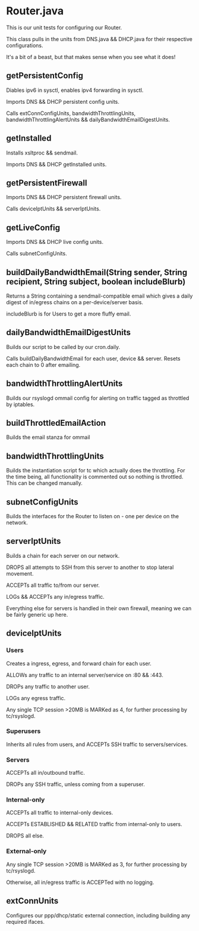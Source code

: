 # Router.java

This is our unit tests for configuring our Router.

This class pulls in the units from DNS.java && DHCP.java for their respective configurations.

It's a bit of a beast, but that makes sense when you see what it does!

## getPersistentConfig
Diables ipv6 in sysctl, enables ipv4 forwarding in sysctl.

Imports DNS && DHCP persistent config units.

Calls extConnConfigUnits, bandwidthThrottlingUnits, bandwidthThrottlingAlertUnits && dailyBandwidthEmailDigestUnits.

## getInstalled
Installs xsltproc && sendmail.

Imports DNS && DHCP getInstalled units.

## getPersistentFirewall
Imports DNS && DHCP persistent firewall units.

Calls deviceIptUnits && serverIptUnits.

## getLiveConfig
Imports DNS && DHCP live config units.

Calls subnetConfigUnits.

## buildDailyBandwidthEmail(String sender, String recipient, String subject, boolean includeBlurb)
Returns a String containing a sendmail-compatible email which gives a daily digest of in/egress chains on a per-device/server basis.

includeBlurb is for Users to get a more fluffy email.

## dailyBandwidthEmailDigestUnits
Builds our script to be called by our cron.daily.

Calls buildDailyBandwidthEmail for each user, device && server.  Resets each chain to 0 after emailing.

## bandwidthThrottlingAlertUnits
Builds our rsyslogd ommail config for alerting on traffic tagged as throttled by iptables.

## buildThrottledEmailAction
Builds the email stanza for ommail

## bandwidthThrottlingUnits
Builds the instantiation script for tc which actually does the throttling.  For the time being, all functionality is commented out so nothing is throttled.  This can be changed manually.

## subnetConfigUnits
Builds the interfaces for the Router to listen on - one per device on the network.

## serverIptUnits
Builds a chain for each server on our network.

DROPS all attempts to SSH from this server to another to stop lateral movement.

ACCEPTs all traffic to/from our server.

LOGs && ACCEPTs any in/egress traffic.

Everything else for servers is handled in their own firewall, meaning we can be fairly generic up here.

## deviceIptUnits
### Users
Creates a ingress, egress, and forward chain for each user.

ALLOWs any traffic to an internal server/service on :80 && :443.

DROPs any traffic to another user.

LOGs any egress traffic.

Any single TCP session >20MB is MARKed as 4, for further processing by tc/rsyslogd.

### Superusers
Inherits all rules from users, and ACCEPTs SSH traffic to servers/services.

### Servers
ACCEPTs all in/outbound traffic.

DROPs any SSH traffic, unless coming from a superuser.

### Internal-only
ACCEPTs all traffic to internal-only devices.

ACCEPTs ESTABLISHED && RELATED traffic from internal-only to users.

DROPS all else.

### External-only
Any single TCP session >20MB is MARKed as 3, for further processing by tc/rsyslogd.

Otherwise, all in/egress traffic is ACCEPTed with no logging.

## extConnUnits
Configures our ppp/dhcp/static external connection, including building any required ifaces.
